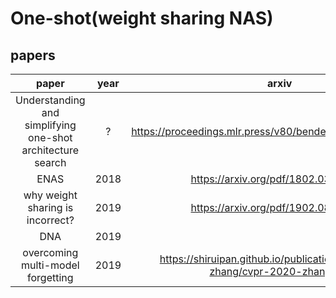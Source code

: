# One-shot(weight sharing NAS)

## papers
|paper|year|arxiv| progress|
|:--:|:--:|:--:|:--:|
|Understanding and simplifying one-shot architecture search| ? | https://proceedings.mlr.press/v80/bender18a/bender18a.pdfa | DONE!|
|ENAS |2018| https://arxiv.org/pdf/1802.03268.pdf | TODO|
|why weight sharing is incorrect? | 2019 | https://arxiv.org/pdf/1902.08142.pdf | TODO|
| DNA | 2019 |  | DONE |
| overcoming multi-model forgetting |  2019 | https://shiruipan.github.io/publication/cvpr-2020-zhang/cvpr-2020-zhang.pdf |TODO |

